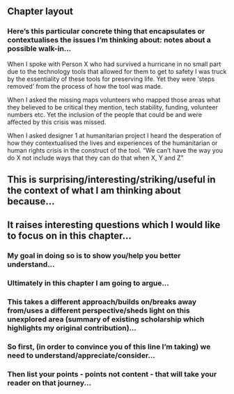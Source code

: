## Chapter layout

### Here’s this particular concrete thing that encapsulates or contextualises the issues I’m thinking about: notes about a possible walk-in...

When I spoke with Person X who had survived a hurricane in no small part due to the technology tools that allowed for them to get to safety I was truck by the essentiality of these tools for preserving life. Yet they were ‘steps removed’ from the process of how the tool was made.

When I asked the missing maps volunteers who mapped those areas what they believed to be critical they mention, tech stability, funding, volunteer numbers etc. Yet the inclusion of the people that could be and were affected by this crisis was missed.

When I asked designer 1 at humanitarian project I heard the desperation of how they contextualised the lives and experiences of the humanitarian or human rights crisis in the construct of the tool. “We can’t have the way you do X not include ways that they can do that when X, Y and Z”

## This is surprising/interesting/striking/useful in the context of what I am thinking about because...

## It raises interesting questions which I would like to focus on in this chapter...

### My goal in doing so is to show you/help you better understand...

### Ultimately in this chapter I am going to argue...

### This takes a different approach/builds on/breaks away from/uses a different perspective/sheds light on this unexplored area (summary of existing scholarship which highlights my original contribution)...

### So first, (in order to convince you of this line I’m taking) we need to understand/appreciate/consider...

### Then list your points - points not content - that will take your reader on that journey...